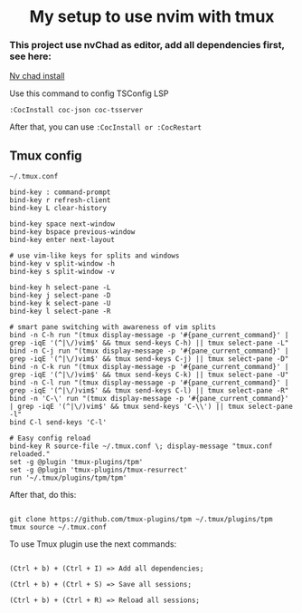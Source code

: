 <h1 align='center'>My setup to use nvim with tmux</h1>



### This project use nvChad as editor, add all dependencies first, see here: 


<a href='https://nvchad.com/docs/quickstart/install' target='_blank'>Nv chad install</a>

Use this command to config TSConfig LSP

```:CocInstall coc-json coc-tsserver```

After that, you can use ```:CocInstall or :CocRestart```



## Tmux config 

```
~/.tmux.conf

bind-key : command-prompt
bind-key r refresh-client
bind-key L clear-history

bind-key space next-window
bind-key bspace previous-window
bind-key enter next-layout

# use vim-like keys for splits and windows
bind-key v split-window -h
bind-key s split-window -v

bind-key h select-pane -L
bind-key j select-pane -D
bind-key k select-pane -U
bind-key l select-pane -R

# smart pane switching with awareness of vim splits
bind -n C-h run "(tmux display-message -p '#{pane_current_command}' | grep -iqE '(^|\/)vim$' && tmux send-keys C-h) || tmux select-pane -L"
bind -n C-j run "(tmux display-message -p '#{pane_current_command}' | grep -iqE '(^|\/)vim$' && tmux send-keys C-j) || tmux select-pane -D"
bind -n C-k run "(tmux display-message -p '#{pane_current_command}' | grep -iqE '(^|\/)vim$' && tmux send-keys C-k) || tmux select-pane -U"
bind -n C-l run "(tmux display-message -p '#{pane_current_command}' | grep -iqE '(^|\/)vim$' && tmux send-keys C-l) || tmux select-pane -R"
bind -n 'C-\' run "(tmux display-message -p '#{pane_current_command}' | grep -iqE '(^|\/)vim$' && tmux send-keys 'C-\\') || tmux select-pane -l"
bind C-l send-keys 'C-l'

# Easy config reload
bind-key R source-file ~/.tmux.conf \; display-message "tmux.conf reloaded."
set -g @plugin 'tmux-plugins/tpm'
set -g @plugin 'tmux-plugins/tmux-resurrect'
run '~/.tmux/plugins/tpm/tpm'

```

After that, do this: 

```

git clone https://github.com/tmux-plugins/tpm ~/.tmux/plugins/tpm
tmux source ~/.tmux.conf

```

To use Tmux plugin use the next commands: 

```

(Ctrl + b) + (Ctrl + I) => Add all dependencies;

(Ctrl + b) + (Ctrl + S) => Save all sessions;

(Ctrl + b) + (Ctrl + R) => Reload all sessions;

```
